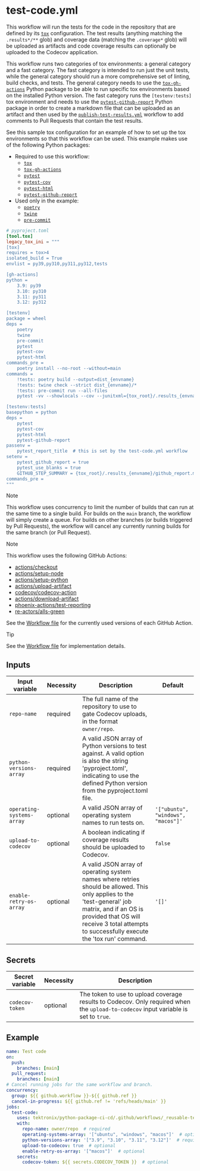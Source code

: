 # test-code.yml

This workflow will run the tests for the code in the repository that are defined by its
[`tox`](https://tox.wiki/en/stable/) configuration. The test results
(anything matching the `.results*/**` glob) and coverage data (matching the `.coverage*` glob)
will be uploaded as artifacts and code coverage results can optionally be uploaded to the Codecov application.

This workflow runs two categories of tox environments: a general category and a fast category. The
fast category is intended to run just the unit tests, while the general category should run a
more comprehensive set of linting, build checks, and tests. The general category needs to use the
[`tox-gh-actions`](https://pypi.org/project/tox-gh-actions/) Python package to be able to run
specific tox environments based on the installed Python version. The fast category runs the
`[testenv:tests]` tox environment and needs to use the
[`pytest-github-report`](https://pypi.org/project/pytest-github-report/) Python package in order
to create a markdown file that can be uploaded as an artifact and then used by the
[`publish-test-results.yml`](./publish-test-results.md) workflow to add comments to Pull Requests
that contain the test results.

See this sample tox configuration for an example of how to set up the tox environments so that
this workflow can be used. This example makes use of the following Python packages:

- Required to use this workflow:
    - [`tox`](https://pypi.org/project/tox/)
    - [`tox-gh-actions`](https://pypi.org/project/tox-gh-actions/)
    - [`pytest`](https://pypi.org/project/pytest/)
    - [`pytest-cov`](https://pypi.org/project/pytest-cov/)
    - [`pytest-html`](https://pypi.org/project/pytest-html/)
    - [`pytest-github-report`](https://pypi.org/project/pytest-github-report/)
- Used only in the example:
    - [`poetry`](https://pypi.org/project/poetry/)
    - [`twine`](https://pypi.org/project/twine/)
    - [`pre-commit`](https://pypi.org/project/pre-commit/)

```toml
# pyproject.toml
[tool.tox]
legacy_tox_ini = """
[tox]
requires = tox>4
isolated_build = True
envlist = py39,py310,py311,py312,tests

[gh-actions]
python =
    3.9: py39
    3.10: py310
    3.11: py311
    3.12: py312

[testenv]
package = wheel
deps =
    poetry
    twine
    pre-commit
    pytest
    pytest-cov
    pytest-html
commands_pre =
    poetry install --no-root --without=main
commands =
    !tests: poetry build --output=dist_{envname}
    !tests: twine check --strict dist_{envname}/*
    !tests: pre-commit run --all-files
    pytest -vv --showlocals --cov --junitxml={tox_root}/.results_{envname}/results.xml --cov-report=term --cov-report=xml:{tox_root}/.coverage_{envname}.xml --cov-report=html:{tox_root}/.results_{envname}/html --self-contained-html --html={tox_root}/.results_{envname}/results.html

[testenv:tests]
basepython = python
deps =
    pytest
    pytest-cov
    pytest-html
    pytest-github-report
passenv =
    pytest_report_title  # this is set by the test-code.yml workflow
setenv =
    pytest_github_report = true
    pytest_use_blanks = true
    GITHUB_STEP_SUMMARY = {tox_root}/.results_{envname}/github_report.md
commands_pre =
"""
```

> [!NOTE]
> This workflow uses concurrency to limit the number of builds that can run at the same time
> to a single build. For builds on the `main` branch, the workflow will simply create a queue.
> For builds on other branches (or builds triggered by Pull Requests), the workflow will cancel
> any currently running builds for the same branch (or Pull Request).

> [!NOTE]
> This workflow uses the following GitHub Actions:
>
> - [actions/checkout](https://github.com/actions/checkout)
> - [actions/setup-node](https://github.com/actions/setup-node)
> - [actions/setup-python](https://github.com/actions/setup-python)
> - [actions/upload-artifact](https://github.com/actions/upload-artifact)
> - [codecov/codecov-action](https://github.com/codecov/codecov-action)
> - [actions/download-artifact](https://github.com/actions/download-artifact)
> - [phoenix-actions/test-reporting](https://github.com/phoenix-actions/test-reporting)
> - [re-actors/alls-green](https://github.com/re-actors/alls-green)
>
> See the [Workflow file][workflow-file] for the currently used versions of each GitHub Action.

> [!TIP]
> See the [Workflow file][workflow-file] for implementation details.

## Inputs

| Input variable            | Necessity | Description                                                                                                                                                                                                                                     | Default                            |
| ------------------------- | --------- | ----------------------------------------------------------------------------------------------------------------------------------------------------------------------------------------------------------------------------------------------- | ---------------------------------- |
| `repo-name`               | required  | The full name of the repository to use to gate Codecov uploads, in the format `owner/repo`.                                                                                                                                                     |                                    |
| `python-versions-array`   | required  | A valid JSON array of Python versions to test against. A valid option is also the string 'pyproject.toml', indicating to use the defined Python version from the pyproject.toml file.                                                           |                                    |
| `operating-systems-array` | optional  | A valid JSON array of operating system names to run tests on.                                                                                                                                                                                   | `'["ubuntu", "windows", "macos"]'` |
| `upload-to-codecov`       | optional  | A boolean indicating if coverage results should be uploaded to Codecov.                                                                                                                                                                         | `false`                            |
| `enable-retry-os-array`   | optional  | A valid JSON array of operating system names where retries should be allowed. This only applies to the 'test-general' job matrix, and if an OS is provided that OS will receive 3 total attempts to successfully execute the 'tox run' command. | `'[]'`                             |

## Secrets

| Secret variable | Necessity | Description                                                                                                                         |
| --------------- | --------- | ----------------------------------------------------------------------------------------------------------------------------------- |
| `codecov-token` | optional  | The token to use to upload coverage results to Codecov. Only required when the `upload-to-codecov` input variable is set to `true`. |

## Example

```yaml
name: Test code
on:
  push:
    branches: [main]
  pull_request:
    branches: [main]
# Cancel running jobs for the same workflow and branch.
concurrency:
  group: ${{ github.workflow }}-${{ github.ref }}
  cancel-in-progress: ${{ github.ref != 'refs/heads/main' }}
jobs:
  test-code:
    uses: tektronix/python-package-ci-cd/.github/workflows/_reusable-test-code.yml@v1.7.4
    with:
      repo-name: owner/repo  # required
      operating-systems-array: '["ubuntu", "windows", "macos"]'  # optional
      python-versions-array: '["3.9", "3.10", "3.11", "3.12"]'  # required
      upload-to-codecov: true  # optional
      enable-retry-os-array: '["macos"]'  # optional
    secrets:
      codecov-token: ${{ secrets.CODECOV_TOKEN }}  # optional
```

[workflow-file]: ../.github/workflows/_reusable-test-code.yml
